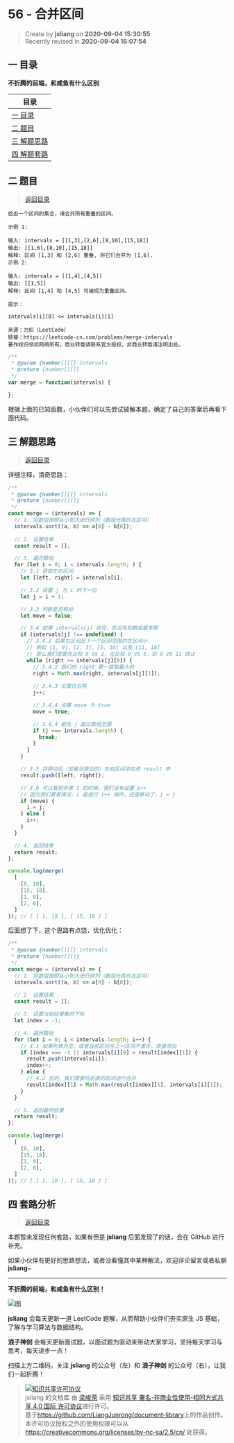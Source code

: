 56 - 合并区间
===

> Create by **jsliang** on **2020-09-04 15:30:55**  
> Recently revised in **2020-09-04 16:07:54**

## <a name="chapter-one" id="chapter-one"></a>一 目录

**不折腾的前端，和咸鱼有什么区别**

| 目录 |
| --- |
| [一 目录](#chapter-one) |
| <a name="catalog-chapter-two" id="catalog-chapter-two"></a>[二 题目](#chapter-two) |
| <a name="catalog-chapter-three" id="catalog-chapter-three"></a>[三 解题思路](#chapter-three) |
| <a name="catalog-chapter-four" id="catalog-chapter-four"></a>[四 解题套路](#chapter-four) |

## <a name="chapter-two" id="chapter-two"></a>二 题目

> [返回目录](#chapter-one)

```
给出一个区间的集合，请合并所有重叠的区间。

示例 1:

输入: intervals = [[1,3],[2,6],[8,10],[15,18]]
输出: [[1,6],[8,10],[15,18]]
解释: 区间 [1,3] 和 [2,6] 重叠, 将它们合并为 [1,6].
示例 2:

输入: intervals = [[1,4],[4,5]]
输出: [[1,5]]
解释: 区间 [1,4] 和 [4,5] 可被视为重叠区间。

提示：

intervals[i][0] <= intervals[i][1]

来源：力扣（LeetCode）
链接：https://leetcode-cn.com/problems/merge-intervals
著作权归领扣网络所有。商业转载请联系官方授权，非商业转载请注明出处。
```

```js
/**
 * @param {number[][]} intervals
 * @return {number[][]}
 */
var merge = function(intervals) {

};
```

根据上面的已知函数，小伙伴们可以先尝试破解本题，确定了自己的答案后再看下面代码。

## <a name="chapter-three" id="chapter-three"></a>三 解题思路

> [返回目录](#chapter-one)

详细注释，清奇思路：

```js
/**
 * @param {number[][]} intervals
 * @return {number[][]}
 */
const merge = (intervals) => {
  // 1. 将数组按照从小到大进行排列（数组元素的左区间）
  intervals.sort((a, b) => a[0] - b[0]);
  
  // 2. 设置结果
  const result = [];

  // 3. 遍历数组
  for (let i = 0; i < intervals.length; ) {
    // 3.1 获取左右区间
    let [left, right] = intervals[i];

    // 3.2 设置 j 为 i 的下一位
    let j = i + 1;

    // 3.3 判断是否移动
    let move = false;

    // 3.4 如果 intervals[j] 存在，即没有到数组最末尾
    if (intervals[j] !== undefined) {
      // 3.4.1 如果右区间比下一个区间范围的左区间小
      // 例如 [1, 9]、[2, 3]、[5, 10] 以及 [11, 18]
      // 那么我们就要先比较 9 VS 2，在比较 9 VS 5，到 9 VS 11 终止
      while (right >= intervals[j][0]) {
        // 3.4.2 我们的 right 要一直取最大的
        right = Math.max(right, intervals[j][1]);
        
        // 3.4.3 位置往右移
        j++;

        // 3.4.4 设置 move 为 true
        move = true;

        // 3.4.4 避免 j 超过数组范围
        if (j === intervals.length) {
          break;
        }
      }
    }

    // 3.5 将移动后（或者没移动的）左右区间添加进 result 中
    result.push([left, right]);

    // 3.6 可以看到步骤 3 的时候，我们没有设置 i++
    // 因为我们要看情况，i 是进行 i++ 操作，还是移动了，i = j
    if (move) {
      i = j;
    } else {
      i++;
    }
  }

  // 4. 返回结果
  return result;
};

console.log(merge(
  [
    [8, 10],
    [15, 18],
    [1, 9],
    [2, 6],
  ]
)); // [ [ 1, 10 ], [ 15, 18 ] ]
```

后面想了下，这个思路有点饶，优化优化：

```js
/**
 * @param {number[][]} intervals
 * @return {number[][]}
 */
const merge = (intervals) => {
  // 1. 将数组按照从小到大进行排列（数组元素的左区间）
  intervals.sort((a, b) => a[0] - b[0]);
  
  // 2. 设置结果
  const result = [];

  // 3. 设置当前结果集的下标
  let index = -1;

  // 4. 遍历数组
  for (let i = 0; i < intervals.length; i++) {
    // 4.1 如果列表为空，或者当前区间与上一区间不重合，直接添加
    if (index === -1 || intervals[i][0] > result[index][1]) {
      result.push(intervals[i]);
      index++;
    } else {
      // 4.2 否则，我们需要将前面的区间进行合并
      result[index][1] = Math.max(result[index][1], intervals[i][1]);
    }
  }

  // 5. 返回最终结果
  return result;
};

console.log(merge(
  [
    [8, 10],
    [15, 18],
    [1, 9],
    [2, 6],
  ]
)); // [ [ 1, 10 ], [ 15, 18 ] ]
```

## <a name="chapter-four" id="chapter-four"></a>四 套路分析

> [返回目录](#chapter-one)

本题暂未发现任何套路，如果有但是 **jsliang** 后面发现了的话，会在 GitHub 进行补充。

如果小伙伴有更好的思路想法，或者没看懂其中某种解法，欢迎评论留言或者私聊 **jsliang**~

---

**不折腾的前端，和咸鱼有什么区别！**

![图](https://github.com/LiangJunrong/document-library/blob/master/public-repertory/img/z-index-small.png?raw=true)

**jsliang** 会每天更新一道 LeetCode 题解，从而帮助小伙伴们夯实原生 JS 基础，了解与学习算法与数据结构。

**浪子神剑** 会每天更新面试题，以面试题为驱动来带动大家学习，坚持每天学习与思考，每天进步一点！

扫描上方二维码，关注 **jsliang** 的公众号（左）和 **浪子神剑** 的公众号（右），让我们一起折腾！

> <a rel="license" href="http://creativecommons.org/licenses/by-nc-sa/4.0/"><img alt="知识共享许可协议" style="border-width:0" src="https://i.creativecommons.org/l/by-nc-sa/4.0/88x31.png" /></a><br /><span xmlns:dct="http://purl.org/dc/terms/" property="dct:title">jsliang 的文档库</span> 由 <a xmlns:cc="http://creativecommons.org/ns#" href="https://github.com/LiangJunrong/document-library" property="cc:attributionName" rel="cc:attributionURL">梁峻荣</a> 采用 <a rel="license" href="http://creativecommons.org/licenses/by-nc-sa/4.0/">知识共享 署名-非商业性使用-相同方式共享 4.0 国际 许可协议</a>进行许可。<br />基于<a xmlns:dct="http://purl.org/dc/terms/" href="https://github.com/LiangJunrong/document-library" rel="dct:source">https://github.com/LiangJunrong/document-library</a>上的作品创作。<br />本许可协议授权之外的使用权限可以从 <a xmlns:cc="http://creativecommons.org/ns#" href="https://creativecommons.org/licenses/by-nc-sa/2.5/cn/" rel="cc:morePermissions">https://creativecommons.org/licenses/by-nc-sa/2.5/cn/</a> 处获得。